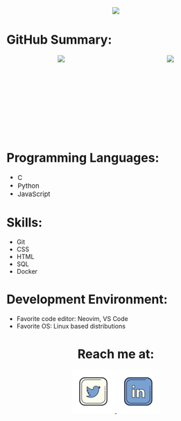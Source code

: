 <!--
<div id="description" style="font-size:15px">
    <h1> Hi there! 👋. I'm Oscar Morales!</h1>
    <ul>
    <li>📚 I'm a Full-stack software developer from Colombia</li>
    <li>🔎 I would like to learn about: Video games development</li>
    <li>💪 I’m currently trying to improve: Python, MySQL, and JS skills</li>
    <li>💬 Ask me about: Fútbol (AC Milan fan), games, software development</li>
    <li>🤔 I’m looking for help with: Cyber-security</li>
    </ul>
</div>
<div align="center">
    <img src="./icons/coding.gif">
    <p style="font-size:30px">I love coding and solve code challenges!</p>
</div>
-->
<span>
<div align="center">
    <img src="./Hello there!.gif">
</div>
<h1>GitHub Summary:</h1>
<div style="display:flex; justify-content:space-around">
    <img src="https://github-readme-stats.vercel.app/api?username=oimoralest&show_icons=true&theme=tokyonight" height="180px">
    <img src="https://github-readme-stats.vercel.app/api/top-langs/?username=oimoralest&theme=tokyonight&langs_count=8&layout=compact" height="180px">
</div>
<h1>Programming Languages:</h1>
<div style="font-size:15px">
    <ul>
        <li>C</li>
        <li>Python</li>
        <li>JavaScript</li>
    </ul>
</div>
<h1>Skills:</h1>
<div>
    <ul>
        <li>Git</li>
        <li>CSS</li>
        <li>HTML</li>
        <li>SQL</li>
        <li>Docker</li>
    </ul>
</div>
<h1>Development Environment:</h1>
<div>
    <ul>
        <li>Favorite code editor: Neovim, VS Code</li>
        <li>Favorite OS: Linux based distributions</li>
    </ul>
</div>
<div align="center">
    <h1>Reach me at:</h1>
    <a href="https://twitter.com/oi_moralest">
        <img src="./icons/twitter.png" width="100px" height="100px">
    </a>
    <a href="https://www.linkedin.com/in/oimoralest">
        <img src="./icons/linkedin.png" width="100px" height="100px">
    </a>
</div>
</span>
